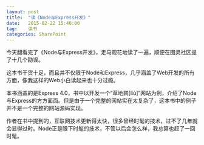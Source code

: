 ```yaml
---
layout: post
title:  "读《Node与Express开发》"
date:   2015-02-22 15:46:00
tag:    读书
categories: SharePoint
---
```

今天翻看完了《Node与Express开发》，走马观花地读了一遍，顺便在图灵社区提了十几个勘误。

这本书干货十足，而且并不仅限于Node和Express，几乎涵盖了Web开发的所有方面，像我这样的Web小白读起来也十分过瘾。

本书涵盖的是Express 4.0，书中以开发一个“草地鹨[liù]”网站为例，介绍了Node与Express的方方面面。但是由于一个完整的网站实在太复杂了，这本书中的例子并不是一个完整的网站源码实现。

作者在书中提到的，互联网技术更新得太快，很多曾经时髦的技术，过不了几年就会显得过时。Node正是眼下时髦的技术，不管以后会怎么样，我总算也赶了一回时髦。
